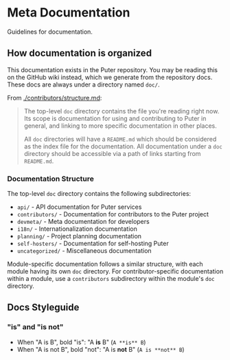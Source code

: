 # Meta Documentation

Guidelines for documentation.

## How documentation is organized

This documentation exists in the Puter repository.
You may be reading this on the GitHub wiki instead, which we generate
from the repository docs. These docs are always under a directory
named `doc/`.

From [./contributors/structure.md](./contributors/structure.md):
> The top-level `doc` directory contains the file you're reading right now.
> Its scope is documentation for using and contributing to Puter in general,
> and linking to more specific documentation in other places.
>
> All `doc` directories will have a `README.md` which should be considered as
> the index file for the documentation. All documentation under a `doc`
> directory should be accessible via a path of links starting from `README.md`.

### Documentation Structure

The top-level `doc` directory contains the following subdirectories:

- `api/` - API documentation for Puter services
- `contributors/` - Documentation for contributors to the Puter project
- `devmeta/` - Meta documentation for developers
- `i18n/` - Internationalization documentation
- `planning/` - Project planning documentation
- `self-hosters/` - Documentation for self-hosting Puter
- `uncategorized/` - Miscellaneous documentation

Module-specific documentation follows a similar structure, with each module having its own `doc` directory. For contributor-specific documentation within a module, use a `contributors` subdirectory within the module's `doc` directory.

## Docs Styleguide

### "is" and "is not"

- When "A is B", bold "is": "A **is** B" (`A **is** B`)
- When "A is not B", bold "not": "A is **not** B" (`A is **not** B`)
